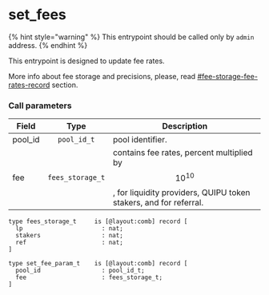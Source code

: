 # set\_fees

{% hint style="warning" %}
This entrypoint should be called only by `admin` address.
{% endhint %}

This entrypoint is designed to update fee rates.

More info about fee storage and precisions, please, read [#fee-storage-fee-rates-record](../storage-and-types-overview.md#fee-storage-fee-rates-record "mention") section.

### Call parameters

| Field    |       Type       | Description                                                                                                            |
| -------- | :--------------: | ---------------------------------------------------------------------------------------------------------------------- |
| pool\_id |    `pool_id_t`   | pool identifier.                                                                                                       |
| fee      | `fees_storage_t` | contains fee rates, percent multiplied by $$10^{10}$$, for liquidity providers, QUIPU token stakers, and for referral. |

```pascaligo
type fees_storage_t     is [@layout:comb] record [
  lp                      : nat; 
  stakers                 : nat;
  ref                     : nat;
]

type set_fee_param_t    is [@layout:comb] record [
  pool_id                 : pool_id_t;
  fee                     : fees_storage_t;
]
```
